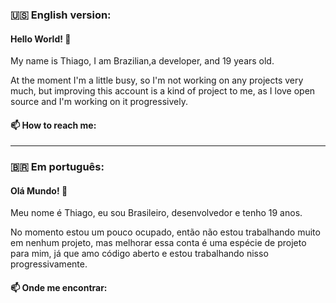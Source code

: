 ### 🇺🇸 English version:
#### Hello World! 👋
<p>My name is Thiago, I am Brazilian,a developer, and 19 years old.</p>
<p>At the moment I'm a little busy, so I'm not working on any projects very much, but improving this account is a kind of project to me, as I love open source and I'm working on it progressively.</p>
<h4>📫 How to reach me:</h4>
<hr>

### 🇧🇷 Em português:
#### Olá Mundo! 👋
<p>Meu nome é Thiago, eu sou Brasileiro, desenvolvedor e tenho 19 anos.</p>
<p>No momento estou um pouco ocupado, então não estou trabalhando muito em nenhum projeto, mas melhorar essa conta é uma espécie de projeto para mim, já que amo código aberto e estou trabalhando nisso progressivamente.</p>
<h4>📫 Onde me encontrar:</h4>
<!--
**thiagolauter/thiagolauter** is a ✨ _special_ ✨ repository because its `README.md` (this file) appears on your GitHub profile.

Here are some ideas to get you started:

- 🔭 I’m currently working on ...
- 🌱 I’m currently learning ...
- 📫 How to reach me: 
- ⚡ Fun fact: ...
-->
